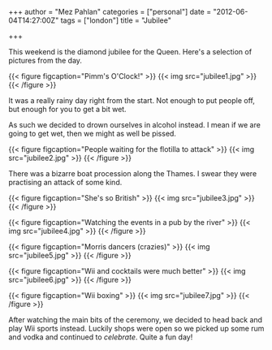 +++
author = "Mez Pahlan"
categories = ["personal"]
date = "2012-06-04T14:27:00Z"
tags = ["london"]
title = "Jubilee"

+++

This weekend is the diamond jubilee for the Queen. Here's a selection of pictures from the day.

{{< figure figcaption="Pimm's O'Clock!" >}}
    {{< img src="jubilee1.jpg" >}}
{{< /figure >}}

<!--more-->

It was a really rainy day right from the start. Not enough to put people off, but enough for you to get a bit wet.

As such we decided to drown ourselves in alcohol instead. I mean if we are going to get wet, then we might as well be
pissed.

{{< figure figcaption="People waiting for the flotilla to attack" >}}
    {{< img src="jubilee2.jpg" >}}
{{< /figure >}}

There was a bizarre boat procession along the Thames. I swear they were practising an attack of some kind.

{{< figure figcaption="She's so British" >}}
    {{< img src="jubilee3.jpg" >}}
{{< /figure >}}

{{< figure figcaption="Watching the events in a pub by the river" >}}
    {{< img src="jubilee4.jpg" >}}
{{< /figure >}}

{{< figure figcaption="Morris dancers (crazies)" >}}
    {{< img src="jubilee5.jpg" >}}
{{< /figure >}}

{{< figure figcaption="Wii and cocktails were much better" >}}
    {{< img src="jubilee6.jpg" >}}
{{< /figure >}}

{{< figure figcaption="Wii boxing" >}}
    {{< img src="jubilee7.jpg" >}}
{{< /figure >}}

After watching the main bits of the ceremony, we decided to head back and play Wii sports instead. Luckily shops were
open so we picked up some rum and vodka and continued to *celebrate*. Quite a fun day!
